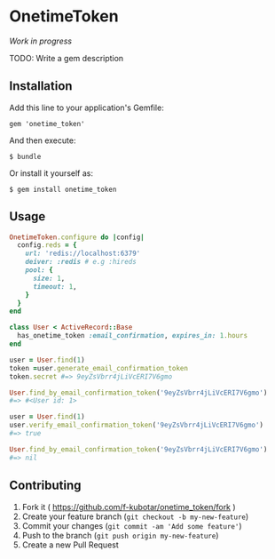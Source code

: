 # OnetimeToken

*Work in progress*

TODO: Write a gem description

## Installation

Add this line to your application's Gemfile:

    gem 'onetime_token'

And then execute:

    $ bundle

Or install it yourself as:

    $ gem install onetime_token

## Usage

```ruby
OnetimeToken.configure do |config|
  config.reds = {
    url: 'redis://localhost:6379'
    deiver: :redis # e.g :hireds
    pool: {
      size: 1,
      timeout: 1,
    }
  }
end
```

```ruby
class User < ActiveRecord::Base
  has_onetime_token :email_confirmation, expires_in: 1.hours
end
```

```ruby
user = User.find(1)
token =user.generate_email_confirmation_token
token.secret #=> 9eyZsVbrr4jLiVcERI7V6gmo

User.find_by_email_confirmation_token('9eyZsVbrr4jLiVcERI7V6gmo')
#=> #<User id: 1>

user = User.find(1)
user.verify_email_confirmation_token('9eyZsVbrr4jLiVcERI7V6gmo')
#=> true

User.find_by_email_confirmation_token('9eyZsVbrr4jLiVcERI7V6gmo')
#=> nil
```

## Contributing

1. Fork it ( https://github.com/f-kubotar/onetime_token/fork )
2. Create your feature branch (`git checkout -b my-new-feature`)
3. Commit your changes (`git commit -am 'Add some feature'`)
4. Push to the branch (`git push origin my-new-feature`)
5. Create a new Pull Request
